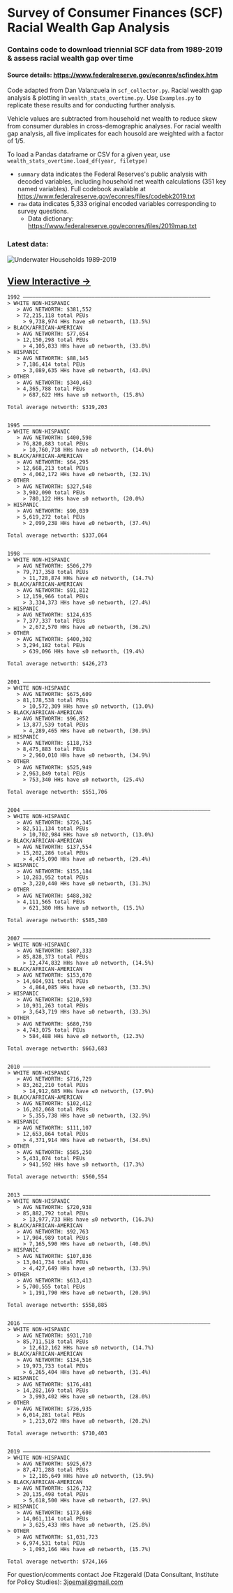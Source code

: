 
# Survey of Consumer Finances (SCF) Racial Wealth Gap Analysis

### Contains code to download triennial SCF data from 1989-2019 & assess racial wealth gap over time

#### Source details: https://www.federalreserve.gov/econres/scfindex.htm

Code adapted from Dan Valanzuela in `scf_collector.py`. Racial wealth gap analysis & plotting in `wealth_stats_overtime.py`. Use `Examples.py` to replicate these results and for conducting further analysis.

Vehicle values are subtracted from household net wealth to reduce skew from consumer durables in cross-demographic analyses. For racial wealth gap analysis, all five implicates for each housold are weighted with a factor of 1/5.

To load a Pandas dataframe or CSV for a given year, use `wealth_stats_overtime.load_df(year, filetype)`
- `summary` data indicates the Federal Reserves's public analysis with decoded variables, including household net wealth calculations (351 key named variables). Full codebook available at https://www.federalreserve.gov/econres/files/codebk2019.txt
- `raw` data indicates 5,333 original encoded variables corresponding to survey questions.
  - Data dictionary: https://www.federalreserve.gov/econres/files/2019map.txt

### Latest data:

![Underwater Households 1989-2019](https://raw.githubusercontent.com/js-fitz/SCF-analysis/main/SCF-racial-wealth-gap/underwater_households_1992_2019.png)


## [View Interactive →](https://chart-studio.plotly.com/~3joemail/32/#/)

```
1992 ————————————————————————————————————————————————————————————
> WHITE NON-HISPANIC
   > AVG NETWORTH: $381,552
   > 72,215,118 total PEUs
     > 9,738,974 HHs have ≤0 networth, (13.5%)
> BLACK/AFRICAN-AMERICAN
   > AVG NETWORTH: $77,654
   > 12,150,298 total PEUs
     > 4,105,833 HHs have ≤0 networth, (33.8%)
> HISPANIC
   > AVG NETWORTH: $88,145
   > 7,186,414 total PEUs
     > 3,089,635 HHs have ≤0 networth, (43.0%)
> OTHER
   > AVG NETWORTH: $340,463
   > 4,365,788 total PEUs
     > 687,622 HHs have ≤0 networth, (15.8%)

Total average networth: $319,203


1995 ————————————————————————————————————————————————————————————
> WHITE NON-HISPANIC
   > AVG NETWORTH: $400,598
   > 76,820,883 total PEUs
     > 10,760,718 HHs have ≤0 networth, (14.0%)
> BLACK/AFRICAN-AMERICAN
   > AVG NETWORTH: $64,295
   > 12,668,213 total PEUs
     > 4,062,172 HHs have ≤0 networth, (32.1%)
> OTHER
   > AVG NETWORTH: $327,548
   > 3,902,090 total PEUs
     > 780,122 HHs have ≤0 networth, (20.0%)
> HISPANIC
   > AVG NETWORTH: $90,039
   > 5,619,272 total PEUs
     > 2,099,238 HHs have ≤0 networth, (37.4%)

Total average networth: $337,064


1998 ————————————————————————————————————————————————————————————
> WHITE NON-HISPANIC
   > AVG NETWORTH: $506,279
   > 79,717,358 total PEUs
     > 11,728,874 HHs have ≤0 networth, (14.7%)
> BLACK/AFRICAN-AMERICAN
   > AVG NETWORTH: $91,812
   > 12,159,966 total PEUs
     > 3,334,373 HHs have ≤0 networth, (27.4%)
> HISPANIC
   > AVG NETWORTH: $124,635
   > 7,377,337 total PEUs
     > 2,672,570 HHs have ≤0 networth, (36.2%)
> OTHER
   > AVG NETWORTH: $400,302
   > 3,294,182 total PEUs
     > 639,096 HHs have ≤0 networth, (19.4%)

Total average networth: $426,273


2001 ————————————————————————————————————————————————————————————
> WHITE NON-HISPANIC
   > AVG NETWORTH: $675,609
   > 81,178,538 total PEUs
     > 10,572,309 HHs have ≤0 networth, (13.0%)
> BLACK/AFRICAN-AMERICAN
   > AVG NETWORTH: $96,852
   > 13,877,539 total PEUs
     > 4,289,465 HHs have ≤0 networth, (30.9%)
> HISPANIC
   > AVG NETWORTH: $118,753
   > 8,475,883 total PEUs
     > 2,960,010 HHs have ≤0 networth, (34.9%)
> OTHER
   > AVG NETWORTH: $525,949
   > 2,963,849 total PEUs
     > 753,340 HHs have ≤0 networth, (25.4%)

Total average networth: $551,706


2004 ————————————————————————————————————————————————————————————
> WHITE NON-HISPANIC
   > AVG NETWORTH: $726,345
   > 82,511,134 total PEUs
     > 10,702,984 HHs have ≤0 networth, (13.0%)
> BLACK/AFRICAN-AMERICAN
   > AVG NETWORTH: $137,554
   > 15,202,286 total PEUs
     > 4,475,090 HHs have ≤0 networth, (29.4%)
> HISPANIC
   > AVG NETWORTH: $155,184
   > 10,283,952 total PEUs
     > 3,220,440 HHs have ≤0 networth, (31.3%)
> OTHER
   > AVG NETWORTH: $488,302
   > 4,111,565 total PEUs
     > 621,380 HHs have ≤0 networth, (15.1%)

Total average networth: $585,380


2007 ————————————————————————————————————————————————————————————
> WHITE NON-HISPANIC
   > AVG NETWORTH: $807,333
   > 85,828,373 total PEUs
     > 12,474,832 HHs have ≤0 networth, (14.5%)
> BLACK/AFRICAN-AMERICAN
   > AVG NETWORTH: $153,070
   > 14,604,931 total PEUs
     > 4,864,085 HHs have ≤0 networth, (33.3%)
> HISPANIC
   > AVG NETWORTH: $210,593
   > 10,931,263 total PEUs
     > 3,643,719 HHs have ≤0 networth, (33.3%)
> OTHER
   > AVG NETWORTH: $680,759
   > 4,743,075 total PEUs
     > 584,488 HHs have ≤0 networth, (12.3%)

Total average networth: $663,683


2010 ————————————————————————————————————————————————————————————
> WHITE NON-HISPANIC
   > AVG NETWORTH: $716,729
   > 83,262,210 total PEUs
     > 14,912,685 HHs have ≤0 networth, (17.9%)
> BLACK/AFRICAN-AMERICAN
   > AVG NETWORTH: $102,412
   > 16,262,068 total PEUs
     > 5,355,738 HHs have ≤0 networth, (32.9%)
> HISPANIC
   > AVG NETWORTH: $111,107
   > 12,653,864 total PEUs
     > 4,371,914 HHs have ≤0 networth, (34.6%)
> OTHER
   > AVG NETWORTH: $585,250
   > 5,431,074 total PEUs
     > 941,592 HHs have ≤0 networth, (17.3%)

Total average networth: $560,554


2013 ————————————————————————————————————————————————————————————
> WHITE NON-HISPANIC
   > AVG NETWORTH: $720,938
   > 85,882,792 total PEUs
     > 13,977,733 HHs have ≤0 networth, (16.3%)
> BLACK/AFRICAN-AMERICAN
   > AVG NETWORTH: $92,763
   > 17,904,989 total PEUs
     > 7,165,590 HHs have ≤0 networth, (40.0%)
> HISPANIC
   > AVG NETWORTH: $107,836
   > 13,041,734 total PEUs
     > 4,427,649 HHs have ≤0 networth, (33.9%)
> OTHER
   > AVG NETWORTH: $613,413
   > 5,700,555 total PEUs
     > 1,191,790 HHs have ≤0 networth, (20.9%)

Total average networth: $558,885


2016 ————————————————————————————————————————————————————————————
> WHITE NON-HISPANIC
   > AVG NETWORTH: $931,710
   > 85,711,518 total PEUs
     > 12,612,162 HHs have ≤0 networth, (14.7%)
> BLACK/AFRICAN-AMERICAN
   > AVG NETWORTH: $134,516
   > 19,973,733 total PEUs
     > 6,265,404 HHs have ≤0 networth, (31.4%)
> HISPANIC
   > AVG NETWORTH: $176,481
   > 14,282,169 total PEUs
     > 3,993,402 HHs have ≤0 networth, (28.0%)
> OTHER
   > AVG NETWORTH: $736,935
   > 6,014,281 total PEUs
     > 1,213,072 HHs have ≤0 networth, (20.2%)

Total average networth: $710,403


2019 ————————————————————————————————————————————————————————————
> WHITE NON-HISPANIC
   > AVG NETWORTH: $925,673
   > 87,471,288 total PEUs
     > 12,185,649 HHs have ≤0 networth, (13.9%)
> BLACK/AFRICAN-AMERICAN
   > AVG NETWORTH: $126,732
   > 20,135,498 total PEUs
     > 5,618,500 HHs have ≤0 networth, (27.9%)
> HISPANIC
   > AVG NETWORTH: $173,608
   > 14,061,114 total PEUs
     > 3,625,433 HHs have ≤0 networth, (25.8%)
> OTHER
   > AVG NETWORTH: $1,031,723
   > 6,974,531 total PEUs
     > 1,093,166 HHs have ≤0 networth, (15.7%)

Total average networth: $724,166

```
For question/comments contact Joe Fitzgerald (Data Consultant, Institute for Policy Studies): 3joemail@gmail.com


